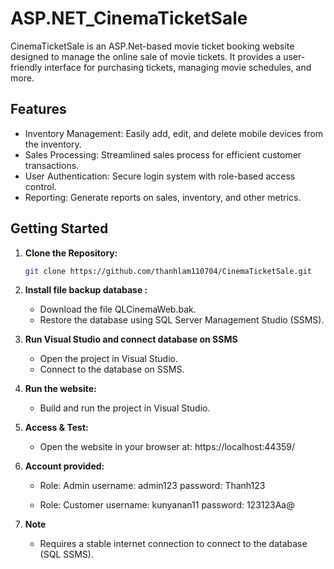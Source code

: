 # ASP.NET_CinemaTicketSale

CinemaTicketSale is an ASP.Net-based movie ticket booking website designed to manage the online sale of movie tickets. It provides a user-friendly interface for purchasing tickets, managing movie schedules, and more.

## Features

- Inventory Management: Easily add, edit, and delete mobile devices from the inventory.
- Sales Processing: Streamlined sales process for efficient customer transactions.
- User Authentication: Secure login system with role-based access control.
- Reporting: Generate reports on sales, inventory, and other metrics.

## Getting Started 

1. **Clone the Repository:**
   
   ```bash
   git clone https://github.com/thanhlam110704/CinemaTicketSale.git

2. **Install file backup database :**

   - Download the file QLCinemaWeb.bak.
   - Restore the database using SQL Server Management Studio (SSMS).

3. **Run Visual Studio and connect database on SSMS**
   
   - Open the project in Visual Studio.
   - Connect to the database on SSMS.
   

4. **Run the website:**
   
   - Build and run the project in Visual Studio.
   

5. **Access & Test:**

   - Open the website in your browser at: https://localhost:44359/

6. **Account provided:**

   - Role: Admin
     username: admin123
     password: Thanh123
   
   - Role: Customer
     username: kunyanan11
     password: 123123Aa@
   
7. **Note**
    - Requires a stable internet connection to connect to the database (SQL SSMS).
   
  

